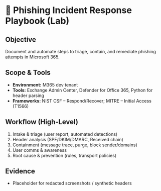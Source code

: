 # 🧭 Phishing Incident Response Playbook (Lab)

## Objective
Document and automate steps to triage, contain, and remediate phishing attempts in Microsoft 365.

## Scope & Tools
- **Environment:** M365 dev tenant
- **Tools:** Exchange Admin Center, Defender for Office 365, Python for header parsing
- **Frameworks:** NIST CSF – Respond/Recover; MITRE – Initial Access (T1566)

## Workflow (High-Level)
1. Intake & triage (user report, automated detections)
2. Header analysis (SPF/DKIM/DMARC, Received chain)
3. Containment (message trace, purge, block sender/domains)
4. User comms & awareness
5. Root cause & prevention (rules, transport policies)

## Evidence
- Placeholder for redacted screenshots / synthetic headers
